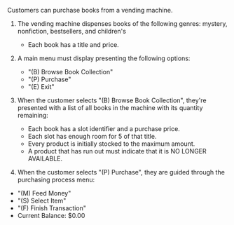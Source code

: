 Customers can purchase books from a vending machine.

1. The vending machine dispenses books of the following genres: mystery, nonfiction, bestsellers, and children's
    - Each book has a title and price. 

2. A main menu must display presenting the following options:
    - "(B) Browse Book Collection"
    - "(P) Purchase"
    - "(E) Exit"

3. When the customer selects "(B) Browse Book Collection", they're presented
   with a list of all books in the machine with its quantity remaining:
    - Each book has a slot identifier and a purchase price.
    - Each slot has enough room for 5 of that title.
    - Every product is initially stocked to the maximum amount.
    - A product that has run out must indicate that it is NO LONGER AVAILABLE.

4. When the customer selects "(P) Purchase", they are guided through the purchasing
   process menu:
- "(M) Feed Money"
- "(S) Select Item"
- "(F) Finish Transaction"
- Current Balance: $0.00




